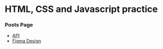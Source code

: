 # HTML, CSS and Javascript practice

### Posts Page

- [API](https://jsonplaceholder.typicode.com/posts)
- [Figma Design](https://www.figma.com/file/TiCU67yYVcTaxeJWRGy71B/Jaxl-Frontend-Interview?node-id=4%3A5)
